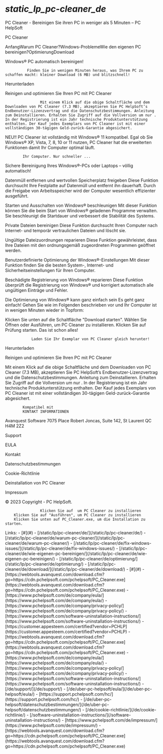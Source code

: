 # _static_lp_pc-cleaner_de_

<p>PC Cleaner - Bereinigen Sie ihren PC in weniger als 5 Minuten – PC HelpSoft</p>
<p>PC Cleaner</p>
<p>AnfangWarum PC Cleaner?Windows-ProblemeWie den eigenen PC bereinigen?OptimierungDownload </p>
<p>Windows® PC automatisch bereinigen!</p>
<pre><code>          Finden Sie in wenigen Minuten heraus, was Ihrem PC zu schaffen macht: kleiner Download (6 MB) und blitzschnell!
</code></pre>
<p>Herunterladen</p>
<p>Reinigen und optimieren Sie Ihren PC  mit PC Cleaner</p>
<pre><code>                Mit einem Klick auf die obige Schaltfläche und dem Downloaden von PC Cleaner (7.3 MB), akzeptieren Sie PC HelpSoft’s Endbenutzer-Lizenzvertrag und die Datenschutzbestimmungen. Anleitung zum Deinstallieren. Erhalten Sie Zugriff auf die Vollversion um nur . In der Registrierung ist ein Jahr technische Produktunterstützung enthalten. Der Kauf jedes Exemplars von PC Cleaner ist mit einer vollständigen 30-tägigen Geld-zurück-Garantie abgesichert.
</code></pre>
<p>NEU!! PC Cleaner ist vollständig mit Windows® 11 kompatibel. Egal ob Sie Windows® XP, Vista, 7, 8, 10 or 11 nutzen, PC Cleaner hat die erweiterten Funktionen damit Ihr Computer optimal läuft.</p>
<pre><code>        Ihr Computer. Nur schneller ...
</code></pre>
<p>Sichere Bereinigung Ihres Windows®-PCs oder Laptops – völlig automatisch!</p>
<p>Datenmüll entfernen und wertvollen Speicherplatz freigeben
Diese Funktion durchsucht Ihre Festplatte auf Datenmüll und entfernt ihn dauerhaft. Durch die Freigabe von Arbeitsspeicher wird der Computer wesentlich effizienter ausgeführt.</p>
<p>Starten und Ausschalten von Windows® beschleunigen
Mit dieser Funktion können Sie die beim Start von Windows® geladenen Programme verwalten. Sie beschleunigt die Startdauer und verbessert die Stabilität des Systems.</p>
<p>Private Dateien bereinigen
Diese Funktion durchsucht Ihren Computer nach Internet- und temporär vertraulichen Dateien und löscht sie.</p>
<p>Ungültige Dateizuordnungen reparieren
Diese Funktion gewährleistet, dass Ihre Dateien mit den ordnungsgemäß zugeordneten Programmen geöffnet werden.</p>
<p>Benutzerdefinierte Optimierung der Windows®-Einstellungen
Mit dieser Funktion finden Sie die besten System-, Internet- und Sicherheitseinstellungen für Ihren Computer.</p>
<p>Beschädigte Registrierung von Windows® reparieren
Diese Funktion überprüft die Registrierung von Windows® und korrigiert automatisch alle ungültigen Einträge und Fehler.</p>
<p>Die Optimierung von Windows® kann ganz einfach sein
Es geht ganz einfach! Gehen Sie wie im Folgenden beschrieben vor und Ihr Computer ist in wenigen Minuten wieder in Topform:</p>
<p>Klicken Sie unten auf die Schaltfläche "Download starten".
Wählen Sie Öffnen oder Ausführen, um PC Cleaner zu installieren.
Klicken Sie auf Prüfung starten. Das ist schon alles!</p>
<pre><code>            Laden Sie Ihr Exemplar von PC Cleaner gleich herunter!
</code></pre>
<p>Herunterladen</p>
<p>Reinigen und optimieren Sie Ihren PC  mit PC Cleaner</p>
<p>Mit einem Klick auf die obige Schaltfläche und dem Downloaden von PC Cleaner (7.3 MB), akzeptieren Sie PC HelpSoft’s Endbenutzer-Lizenzvertrag und die Datenschutzbestimmungen. Anleitung zum Deinstallieren. Erhalten Sie Zugriff auf die Vollversion um nur . In der Registrierung ist ein Jahr technische Produktunterstützung enthalten. Der Kauf jedes Exemplars von PC Cleaner ist mit einer vollständigen 30-tägigen Geld-zurück-Garantie abgesichert.</p>
<pre><code>        Kompatibel mit
        KONTAKT INFORMATIONEN
</code></pre>
<p>Avanquest Software
7075 Place Robert Joncas, Suite 142, St Laurent QC H4M 2Z2</p>
<p>Support</p>
<p>EULA</p>
<p>Kontakt</p>
<p>Datenschutzbestimmungen</p>
<p>Cookie-Richtlinie</p>
<p>Deinstallation von PC Cleaner</p>
<p>Impressum</p>
<p>© 2023 Copyright - PC HelpSoft.</p>
<pre><code>                Klicken Sie auf  um PC Cleaner zu installieren
    Klicken Sie auf "Ausführen", um PC Cleaner zu installieren
    Klicken Sie unten auf PC_Cleaner.exe, um die Installation zu starten.
</code></pre>
Links:
- [#](#)
- [/static/lp/pc-cleaner/de/](/static/lp/pc-cleaner/de/)
- [/static/lp/pc-cleaner/de/warum-pc-cleaner/](/static/lp/pc-cleaner/de/warum-pc-cleaner/)
- [/static/lp/pc-cleaner/de/fix-windows-issues/](/static/lp/pc-cleaner/de/fix-windows-issues/)
- [/static/lp/pc-cleaner/de/wie-eigenen-pc-bereinigen/](/static/lp/pc-cleaner/de/wie-eigenen-pc-bereinigen/)
- [/static/lp/pc-cleaner/de/optimierung/](/static/lp/pc-cleaner/de/optimierung/)
- [/static/lp/pc-cleaner/de/download/](/static/lp/pc-cleaner/de/download/)
- [#](#)
- [https://webtools.avanquest.com/download.cfm?go=https://cdn.pchelpsoft.com/pchelpsoft/PC_Cleaner.exe](https://webtools.avanquest.com/download.cfm?go=https://cdn.pchelpsoft.com/pchelpsoft/PC_Cleaner.exe)
- [https://www.pchelpsoft.com/de/company/eula/](https://www.pchelpsoft.com/de/company/eula/)
- [https://www.pchelpsoft.com/de/company/privacy-policy/](https://www.pchelpsoft.com/de/company/privacy-policy/)
- [https://www.pchelpsoft.com/software-uninstallation-instructions/](https://www.pchelpsoft.com/software-uninstallation-instructions/)
- [https://customer.appesteem.com/certified?vendor=PCHLP](https://customer.appesteem.com/certified?vendor=PCHLP)
- [https://webtools.avanquest.com/download.cfm?go=https://cdn.pchelpsoft.com/pchelpsoft/PC_Cleaner.exe](https://webtools.avanquest.com/download.cfm?go=https://cdn.pchelpsoft.com/pchelpsoft/PC_Cleaner.exe)
- [https://www.pchelpsoft.com/de/company/eula/](https://www.pchelpsoft.com/de/company/eula/)
- [https://www.pchelpsoft.com/de/company/privacy-policy/](https://www.pchelpsoft.com/de/company/privacy-policy/)
- [https://www.pchelpsoft.com/software-uninstallation-instructions/](https://www.pchelpsoft.com/software-uninstallation-instructions/)
- [/de/support/](/de/support/)
- [/de/uber-pc-helpsoft/eula/](/de/uber-pc-helpsoft/eula/)
- [https://support.pchelpsoft.com/hc/](https://support.pchelpsoft.com/hc/)
- [/de/uber-pc-helpsoft/datenschutzbestimmungen/](/de/uber-pc-helpsoft/datenschutzbestimmungen/)
- [/de/cookie-richtlinie/](/de/cookie-richtlinie/)
- [/software-uninstallation-instructions/](/software-uninstallation-instructions/)
- [https://www.pchelpsoft.com/de/impressum/](https://www.pchelpsoft.com/de/impressum/)
- [https://webtools.avanquest.com/download.cfm?go=https://cdn.pchelpsoft.com/pchelpsoft/PC_Cleaner.exe](https://webtools.avanquest.com/download.cfm?go=https://cdn.pchelpsoft.com/pchelpsoft/PC_Cleaner.exe)